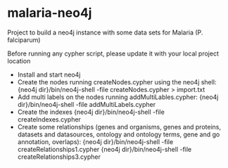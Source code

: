 # malaria-neo4j
Project to build a neo4j instance with some data sets for Malaria (P. falciparum)

Before running any cypher script, please update it with your local project location

* Install and start neo4j
* Create the nodes running createNodes.cypher using the neo4j shell:
   {neo4j dir}/bin/neo4j-shell -file createNodes.cypher > import.txt
* Add multi labels on the nodes running addMultiLables.cypher:
   {neo4j dir}/bin/neo4j-shell -file addMultiLabels.cypher
* Create the indexes
   {neo4j dir}/bin/neo4j-shell -file createIndexes.cypher
* Create some relationships (genes and organisms, genes and proteins, datasets and datasources, ontology and ontology terms, gene      and go annotation, overlaps):
   {neo4j dir}/bin/neo4j-shell -file createRelationships1.cypher
   {neo4j dir}/bin/neo4j-shell -file createRelationships3.cypher
